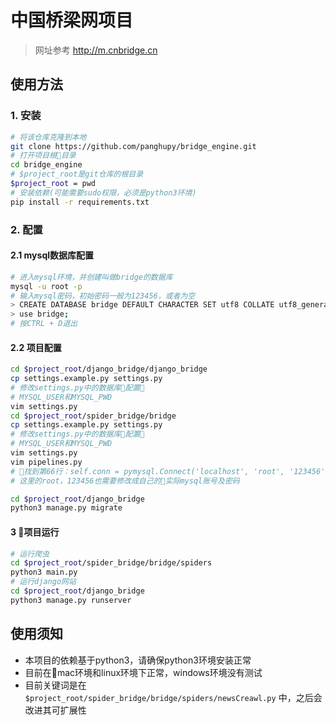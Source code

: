 # 中国桥梁网项目
> 网址参考 http://m.cnbridge.cn

## 使用方法

### 1. 安装

``` bash
# 将该仓库克隆到本地
git clone https://github.com/panghupy/bridge_engine.git
# 打开项目根目录
cd bridge_engine
# $project_root是git仓库的根目录
$project_root = pwd
# 安装依赖(可能需要sudo权限，必须是python3环境)
pip install -r requirements.txt
```

### 2. 配置

#### 2.1 mysql数据库配置

``` bash
# 进入mysql环境，并创建叫做bridge的数据库
mysql -u root -p
# 输入mysql密码，初始密码一般为123456，或者为空
> CREATE DATABASE bridge DEFAULT CHARACTER SET utf8 COLLATE utf8_general_ci;
> use bridge;
# 按CTRL + D退出
```

#### 2.2 项目配置

``` bash
cd $project_root/django_bridge/django_bridge
cp settings.example.py settings.py
# 修改settings.py中的数据库配置
# MYSQL_USER和MYSQL_PWD
vim settings.py
cd $project_root/spider_bridge/bridge
cp settings.example.py settings.py
# 修改settings.py中的数据库配置
# MYSQL_USER和MYSQL_PWD
vim settings.py
vim pipelines.py
# 找到第66行：self.conn = pymysql.Connect('localhost', 'root', '123456', 'bridge', charset="utf8", use_unicode=True)
# 这里的root，123456也需要修改成自己的实际mysql账号及密码

cd $project_root/django_bridge
python3 manage.py migrate
```

#### 3 项目运行

``` bash
# 运行爬虫
cd $project_root/spider_bridge/bridge/spiders
python3 main.py
# 运行django网站
cd $project_root/django_bridge
python3 manage.py runserver
```

## 使用须知

- 本项目的依赖基于python3，请确保python3环境安装正常
- 目前在mac环境和linux环境下正常，windows环境没有测试
- 目前关键词是在`$project_root/spider_bridge/bridge/spiders/newsCreawl.py` 中，之后会改进其可扩展性
